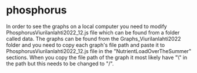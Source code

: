# phosphorus

In order to see the graphs on a local computer you need to modify PhosphorusViurilanlahti2022_12.js file which can be found from a folder called data. The graphs can be found from the Graphs_Viurilanlahti2022 folder and you need to copy each graph's file path and paste it to PhosphorusViurilanlahti2022_12.js file in the "NutrientLoadOverTheSummer" sections. When you copy the file path of the graph it most likely have "\\" in the path but this needs to be changed to "/".